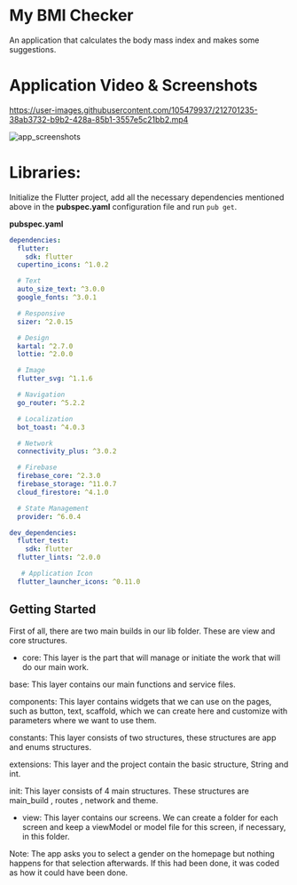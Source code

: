 # My BMI Checker

An application that calculates the body mass index and makes some suggestions.

# Application Video & Screenshots

https://user-images.githubusercontent.com/105479937/212701235-38ab3732-b9b2-428a-85b1-3557e5c21bb2.mp4

![app_screenshots](https://user-images.githubusercontent.com/105479937/207308161-62731a7a-95ca-4cf5-9415-0b9885ea3f7c.png)

# Libraries:

Initialize the Flutter project, add all the necessary dependencies mentioned above in the **pubspec.yaml** configuration file and run `pub get`.

**pubspec.yaml**
```yaml
dependencies:
  flutter:
    sdk: flutter
  cupertino_icons: ^1.0.2

  # Text
  auto_size_text: ^3.0.0
  google_fonts: ^3.0.1

  # Responsive
  sizer: ^2.0.15

  # Design
  kartal: ^2.7.0
  lottie: ^2.0.0

  # Image
  flutter_svg: ^1.1.6

  # Navigation
  go_router: ^5.2.2

  # Localization
  bot_toast: ^4.0.3

  # Network
  connectivity_plus: ^3.0.2

  # Firebase
  firebase_core: ^2.3.0
  firebase_storage: ^11.0.7
  cloud_firestore: ^4.1.0

  # State Management
  provider: ^6.0.4

dev_dependencies:
  flutter_test:
    sdk: flutter
  flutter_lints: ^2.0.0

   # Application Icon
  flutter_launcher_icons: ^0.11.0
  ```

## Getting Started

First of all, there are two main builds in our lib folder. These are view and core structures.

- core: This layer is the part that will manage or initiate the work that will do our main work.

base: This layer contains our main functions and service files.

components: This layer contains widgets that we can use on the pages, such as button, text, scaffold, which we can create here and customize with parameters where we want to use them.

constants: This layer consists of two structures, these structures are app and enums structures.

extensions: This layer and the project contain the basic structure, String and int.

init: This layer consists of 4 main structures. These structures are main_build , routes , network and theme.

- view: This layer contains our screens. We can create a folder for each screen and keep a viewModel or model file for this screen, if necessary, in this folder.

Note: The app asks you to select a gender on the homepage but nothing happens for that selection afterwards. If this had been done, it was coded as how it could have been done.
